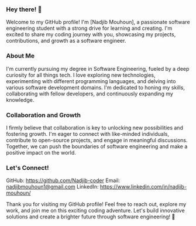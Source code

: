 ### Hey there! 👋
Welcome to my GitHub profile! I'm [Nadjib Mouhoun], a passionate software engineering student with a strong drive for learning and creating. I'm excited to share my coding journey with you, showcasing my projects, contributions, and growth as a software engineer.

### About Me
I'm currently pursuing my degree in Software Engineering, fueled by a deep curiosity for all things tech. I love exploring new technologies, experimenting with different programming languages, and delving into various software development domains. I'm dedicated to honing my skills, collaborating with fellow developers, and continuously expanding my knowledge.

### Collaboration and Growth
I firmly believe that collaboration is key to unlocking new possibilities and fostering growth. I'm eager to connect with like-minded individuals, contribute to open-source projects, and engage in meaningful discussions. Together, we can push the boundaries of software engineering and make a positive impact on the world.

### Let's Connect!
GitHub: https://github.com/Nadjib-coder
Email: nadjibmouhoun1@gmail.com
LinkedIn: https://www.linkedin.com/in/nadjib-mouhoun/

Thank you for visiting my GitHub profile! Feel free to reach out, explore my work, and join me on this exciting coding adventure. Let's build innovative solutions and create a brighter future through software engineering! 🚀
